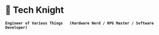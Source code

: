 # 🎲 Tech Knight 

**`Engineer of Various Things   (Hardware Nerd / RPG Master / Software Developer)`**

